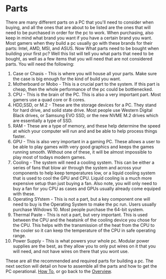 # Parts
There are many different parts on a PC that you'll need to consider when buying, and all the ones that are about to be listed are the ones that will need to be purchased in order for the pc to work.  When purchasing, also keep in mind what brand you want if you have a certain brand you want.  Most gamers when they build a pc usually go with these brands for their parts: Intel, AMD, MSI, and ASUS.  Now What parts need to be bought when building your first pc?  Well this list will tell you what parts that need to be bought, as well as a few items that you will need that are not considered parts.  You will need the following:

1.  Case or Chasis - This is where you will house all your parts.  Make sure the case is big enough for the kind of build you want.
2.  Motherboard or Mobo - This is a crucial part to the system.  If this part is cheap, then the whole performance of the pc could be bottlenecked.
3.  CPU - This is the brain of the PC.  This is also a very important part.  Most gamers use a quad core or 8 cores.
4.  HDD,SSD, or M.2 - These are the storage devices for a PC. They stand for hard drive, and solid state drive.  Most people use Western Digital Black drives, or Samsung EVO SSD, or the new NVME M.2 drives  which are essentially a type of SSD.
5.  RAM - These are a type of memory, and these help determine the speed at which your computer will run and and be able to help process things faster.
6.  GPU - This is also very important in a gaming PC.  These allows a user to be able to play games wiith very good graphics and keeps the games running smooth.  Without one of these, it will be almost impossible to play most of todays modern games.
7.  Cooling - The system will need a cooling system.  This can be either a series of fans that blow air through the system and across your components to help keep temperatures low, or a liquid cooling system that is used to cool the GPU and CPU.  Liquid cooling is a much more expensive setup than just buying a fan.  Also note,  you will only need to buy a fan for you CPU as cases and GPUs usually already come equiped with these.
8.  Operating SYstem - This is not a part, but a key component one will need to buy is the Operating System to make the pc run.  Users usually purchase Wihdows 10.  Most people purchase the 64-bit system.
9.  Thermal Paste - This is not a part, but very important.  This is used between the CPU and the heatsink of the cooling device you chose for the CPU.  This helps with the transmission of the heat from the CPU to the cooler so it can keep the temperature of the CPU in safe operating range.
10.  Power Supply - This is what powers your whole pc.  Modular power supplies are the best, as they allow you to only put wires on it that you will need, and not have wires on there that you wont use.

These are all the recommended and required parts for building a pc.  The next section will detail on how to assemble all the parts and how to get the PC operational.
[How To](https://github.com/alv84/Final-Project/blob/510459291f3d447da86f9433208fa9091773e397/How%20To.md), or go back to the [Overview](https://github.com/alv84/Final-Project/blob/294411695669b321f93fcf6a14892c5f5d078d7f/README.md).
